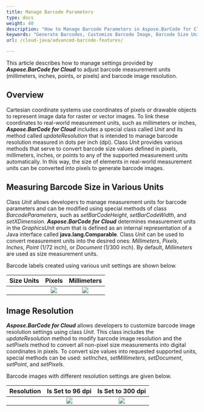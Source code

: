 ```yaml
---
title: Manage Barcode Parameters
type: docs
weight: 40
description: "How to Manage Barcode Parameters in Aspose.BarCode for Cloud"
keywords: "Generate Barcodes, Customize Barcode Image, Barcode Size Units in Aspose.BarCode for Cloud, Work with Barcode Image in Aspose.BarCode for Cloud, Generate Barcodes in Aspose.BarCode"
url: /cloud-java/advanced-barcode-features/

---
```

This article describes how to manage settings provided by ***Aspose.BarCode for Cloud*** to adjust barcode measurement units (millimeters, inches, points, or pixels) and barcode image resolution.
  
## **Overview**
Cartesian coordinate systems use coordinates of pixels or drawable objects to represent image data for raster or vector images. To link these coordinates to real-world measurement units, such as millimeters or inches, ***Aspose.BarCode for Cloud*** includes a special class called *Unit* and its method called *updateResolution* that is intended to manage barcode resolution measured in dots per inch (dpi). Class *Unit* provides various methods that serve to convert barcode size values defined in pixels, millimeters, inches, or points to any of the supported measurement units automatically. In this way, the size of elements in real-world measurement units can be converted into pixels to generate barcode images.  

## **Measuring Barcode Size in Various Units**
Class *Unit* allows developers to manage measurement units for barcode parameters and can be modified using special methods of class *BarcodeParameters*, such as *setBarCodeHeight*, *setBarCodeWidth*, and *setXDimension*. ***Aspose.BarCode for Cloud*** determines measurement units in the *GraphicsUnit* enum that is defined as an internal representation of a Java interface called **java.lang.Comparable<GraphicsUnit>**. Class *Unit* can be used to convert measurement units into the desired ones: *Millimeters*, *Pixels*, *Inches*, *Point* (1/72 inch), or *Document* (1/300 inch). By default, *Millimeters* are used as size measurement units.  
  
Barcode labels created using various unit settings are shown below.
   
|Size Units|Pixels|Millimeters|
| :-: | :-: | :-: |
| |<image src="unitin3pixels.png">|<image src="unitin2millimeters.png">|
  
## **Image Resolution**
***Aspose.BarCode for Cloud*** allows developers to customize barcode image resolution settings using class *Unit*. This class includes the *updateResolution* method to modify barcode image resolution and the *setPixels* method to convert all non-pixel size measurements into digital coordinates in pixels. To convert size values into requested supported units, special methods can be used: *setInches*, *setMillimeters*, *setDocument*, *setPoint*, and *setPixels*. 
  
Barcode images with different resolution settings are given below.
  
|Resolution|Is Set to 96 dpi|Is Set to 300 dpi|
| :-: | :-: | :-: |
| |<image src="unitin1millimeterresolution96.png">|<image src="unitin1millimeterresolution300.png">|
  
